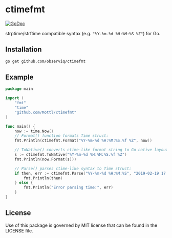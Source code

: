# ctimefmt
[![GoDoc](https://godoc.org/github.com/Mottl/ctimefmt?status.svg)](https://godoc.org/github.com/Mottl/ctimefmt)

strptime/strftime compatible syntax (e.g. `"%Y-%m-%d %H:%M:%S %Z"`) for Go.


## Installation
```sh
go get github.com/observiq/ctimefmt
```

## Example
```go
package main

import (
    "fmt"
    "time"
    "github.com/Mottl/ctimefmt"
)

func main() {
    now := time.Now()
    // Format() function formats Time struct:
    fmt.Println(ctimefmt.Format("%Y-%m-%d %H:%M:%S.%f %Z", now))

    // ToNative() converts ctime-like format string to Go native layout:
    s := ctimefmt.ToNative("%Y-%m-%d %H:%M:%S.%f %Z")
    fmt.Println(now.Format(s)))

    // Parse() parses ctime-like syntax to Time struct:
    if then, err := ctimefmt.Parse("%Y-%m-%d %H:%M:%S", "2019-02-19 17:25:05"); err == nil {
        fmt.Println(then)
    } else {
        fmt.Println("Error parsing time:", err)
    }
}
```

## License
Use of this package is governed by MIT license
that can be found in the LICENSE file.

